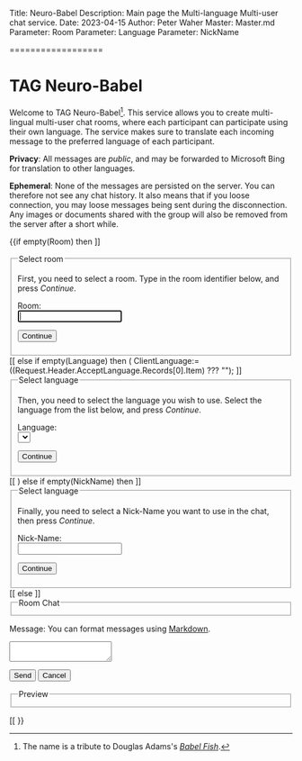 Title: Neuro-Babel
Description: Main page the Multi-language Multi-user chat service.
Date: 2023-04-15
Author: Peter Waher
Master: Master.md
Parameter: Room
Parameter: Language
Parameter: NickName

==================

TAG Neuro-Babel
==================

Welcome to TAG Neuro-Babel[^babel]. This service allows you to create multi-lingual multi-user chat rooms, where each participant
can participate using their own language. The service makes sure to translate each incoming message to the preferred language
of each participant.

**Privacy**: All messages are *public*, and may be forwarded to Microsoft Bing for translation to other languages.

**Ephemeral**: None of the messages are persisted on the server. You can therefore not see any chat history. It also
means that if you loose connection, you may loose messages being sent during the disconnection. Any images or
documents shared with the group will also be removed from the server after a short while.

<form>

{{if empty(Room) then ]]
<fieldset>
<legend>Select room</legend>

First, you need to select a room. Type in the room identifier below, and press *Continue*.

<label for="Room">Room:</label>  
<input type="text" name="Room" id="Room" required autofocus/>

<button type="button" class="posButton" onclick="SetRoom()">Continue</button>
</fieldset>
[[
else if empty(Language) then
(
	ClientLanguage:=((Request.Header.AcceptLanguage.Records[0].Item) ??? "");
	]]
<fieldset>
<legend>Select language</legend>

Then, you need to select the language you wish to use. Select the language from the list below, and press *Continue*.

<label for="Language">Language:</label>  
<select name="Language" id="Language" required autofocus>
<option((ClientLanguage="af" ? " selected" : "")) value="af">Afrikaans</option>
<option((ClientLanguage="ar" ? " selected" : "")) value="ar">Arabic</option>
<option((ClientLanguage="bn" ? " selected" : "")) value="bn">Bangla</option>
<option((ClientLanguage="bs" ? " selected" : "")) value="bs">Bosnian</option>
<option((ClientLanguage="bg" ? " selected" : "")) value="bg">Bulgarian</option>
<option((ClientLanguage="yue" ? " selected" : "")) value="yue">Cantonese</option>
<option((ClientLanguage="ca" ? " selected" : "")) value="ca">Catalan</option>
<option((ClientLanguage="zh-Hans" ? " selected" : "")) value="zh-Hans">Chinese (Simplified)</option>
<option((ClientLanguage="zh-Hant" ? " selected" : "")) value="zh-Hant">Chinese (Traditional)</option>
<option((ClientLanguage="hr" ? " selected" : "")) value="hr">Croatian</option>
<option((ClientLanguage="cs" ? " selected" : "")) value="cs">Czech</option>
<option((ClientLanguage="da" ? " selected" : "")) value="da">Danish</option>
<option((ClientLanguage="nl" ? " selected" : "")) value="nl">Dutch</option>
<option((ClientLanguage="en" ? " selected" : "")) value="en">English</option>
<option((ClientLanguage="et" ? " selected" : "")) value="et">Estonian</option>
<option((ClientLanguage="fj" ? " selected" : "")) value="fj">Fijian</option>
<option((ClientLanguage="fil" ? " selected" : "")) value="fil">Filipino</option>
<option((ClientLanguage="fi" ? " selected" : "")) value="fi">Finnish</option>
<option((ClientLanguage="fr" ? " selected" : "")) value="fr">French</option>
<option((ClientLanguage="de" ? " selected" : "")) value="de">German</option>
<option((ClientLanguage="el" ? " selected" : "")) value="el">Greek</option>
<option((ClientLanguage="ht" ? " selected" : "")) value="ht">Haitian Creole</option>
<option((ClientLanguage="he" ? " selected" : "")) value="he">Hebrew</option>
<option((ClientLanguage="hi" ? " selected" : "")) value="hi">Hindi</option>
<option((ClientLanguage="mww" ? " selected" : "")) value="mww">Hmong Daw</option>
<option((ClientLanguage="hu" ? " selected" : "")) value="hu">Hungarian</option>
<option((ClientLanguage="is" ? " selected" : "")) value="is">Icelandic</option>
<option((ClientLanguage="id" ? " selected" : "")) value="id">Indonesian</option>
<option((ClientLanguage="ga" ? " selected" : "")) value="ga">Irish</option>
<option((ClientLanguage="it" ? " selected" : "")) value="it">Italian</option>
<option((ClientLanguage="ja" ? " selected" : "")) value="ja">Japanese</option>
<option((ClientLanguage="sw" ? " selected" : "")) value="sw">Kiswahili</option>
<option((ClientLanguage="ko" ? " selected" : "")) value="ko">Korean</option>
<option((ClientLanguage="lv" ? " selected" : "")) value="lv">Latvian</option>
<option((ClientLanguage="lt" ? " selected" : "")) value="lt">Lithuanian</option>
<option((ClientLanguage="mg" ? " selected" : "")) value="mg">Malagasy</option>
<option((ClientLanguage="ms" ? " selected" : "")) value="ms">Malay</option>
<option((ClientLanguage="mt" ? " selected" : "")) value="mt">Maltese</option>
<option((ClientLanguage="nb" ? " selected" : "")) value="nb">Norwegian</option>
<option((ClientLanguage="fa" ? " selected" : "")) value="fa">Persian</option>
<option((ClientLanguage="pl" ? " selected" : "")) value="pl">Polish</option>
<option((ClientLanguage="pt-br" ? " selected" : "")) value="pt-br">Portuguese (Brazil)</option>
<option((ClientLanguage="pt-pt" ? " selected" : "")) value="pt-pt">Portuguese (Portugal)</option>
<option((ClientLanguage="pa" ? " selected" : "")) value="pa">Punjabi</option>
<option((ClientLanguage="ro" ? " selected" : "")) value="ro">Romanian</option>
<option((ClientLanguage="ru" ? " selected" : "")) value="ru">Russian</option>
<option((ClientLanguage="sr-Cyrl" ? " selected" : "")) value="sr-Cyrl">Serbian (Cyrillic)</option>
<option((ClientLanguage="sr-Latn" ? " selected" : "")) value="sr-Latn">Serbian (Latin)</option>
<option((ClientLanguage="sk" ? " selected" : "")) value="sk">Slovak</option>
<option((ClientLanguage="sl" ? " selected" : "")) value="sl">Slovenian</option>
<option((ClientLanguage="es" ? " selected" : "")) value="es">Spanish</option>
<option((ClientLanguage="sv" ? " selected" : "")) value="sv">Swedish</option>
<option((ClientLanguage="ty" ? " selected" : "")) value="ty">Tahitian</option>
<option((ClientLanguage="ta" ? " selected" : "")) value="ta">Tamil</option>
<option((ClientLanguage="te" ? " selected" : "")) value="te">Telugu</option>
<option((ClientLanguage="th" ? " selected" : "")) value="th">Thai</option>
<option((ClientLanguage="to" ? " selected" : "")) value="to">Tongan</option>
<option((ClientLanguage="tr" ? " selected" : "")) value="tr">Turkish</option>
<option((ClientLanguage="uk" ? " selected" : "")) value="uk">Ukrainian</option>
<option((ClientLanguage="ur" ? " selected" : "")) value="ur">Urdu</option>
<option((ClientLanguage="vi" ? " selected" : "")) value="vi">Vietnamese</option>
<option((ClientLanguage="cy" ? " selected" : "")) value="cy">Welsh</option>
<option((ClientLanguage="yua" ? " selected" : "")) value="yua">Yucatec Maya</option>
</select>

<button type="button" class="posButton" onclick="SetLanguage('((Room))')">Continue</button>
</fieldset>
[[
)
else if empty(NickName) then ]]
<fieldset>
<legend>Select language</legend>

Finally, you need to select a Nick-Name you want to use in the chat, then press *Continue*.

<label for="Language">Nick-Name:</label>  
<input type="text" name="NickName" id="NickName" required autofocus/>

<button type="button" class="posButton" onclick="SetNickName('((Room))','((Language))')">Continue</button>
</fieldset>
[[
else
]]
<fieldset>
<legend>Room Chat</legend>
<div id="Chat">
</div>
</fieldset>

<label for="Message">Message: <span class='note'>You can format messages using [Markdown](/Markdown.md).</span></label>
<textarea id="Message" name="Message" onkeydown="TrapTab(this,event,'((Room))','((Language))','((NickName))')" onpaste="PasteContent(this,event)" required>
</textarea>

<button type="button" class="posButton" onclick="SendMessage('((Room))','((Language))','((NickName))')">Send</button>
<button type="button" class="negButton" onclick="CancelMessage()">Cancel</button>

<fieldset>
<legend>Preview</legend>
<div id="Preview"/>
</fieldset>

[[
}}

</form>

[^babel]: The name is a tribute to Douglas Adams's [*Babel Fish*](https://en.wikipedia.org/wiki/Babel_Fish_%28website%29).